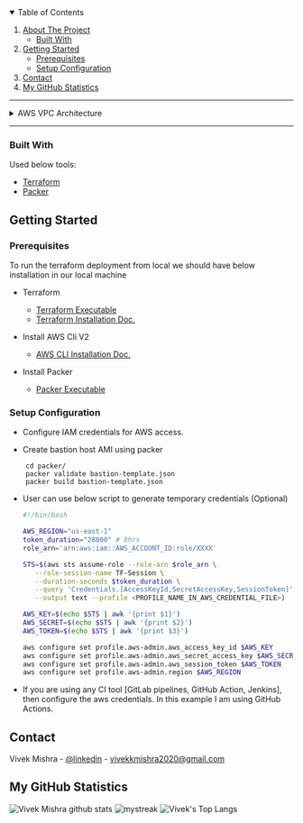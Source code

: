 
<!-- TABLE OF CONTENTS -->
<details open="open">
  <summary>Table of Contents</summary>
  <ol>
    <li>
      <a href="#about-the-project">About The Project</a>
      <ul>
        <li><a href="#built-with">Built With</a></li>
      </ul>
    </li>
    <li>
      <a href="#getting-started">Getting Started</a>
      <ul>
        <li><a href="#prerequisites">Prerequisites</a></li>
        <li><a href="#setup-configuration">Setup Configuration</a></li>
      </ul>
    </li>
    <li><a href="#contact">Contact</a></li>
    <li><a href="#my-github-statistics">My GitHub Statistics</a></li>
  </ol>
</details>


***
 
<!-- ABOUT THE PROJECT -->

<details>
    <summary>AWS VPC Architecture</summary>
    
## About The Project
* [VPC Module Link](/aws-tf-modules/module.vpc)
* [VPC Endpoint Module Link](/aws-tf-modules/module.vpc-endpoints)

![VPC Automation via Terraform Modules][product-screenshot]

This project will provision a VPC with basic components as follows:
* VPC
* Subnets (Private, Public, DB)
* InternetGateway
* NAT Gateway (Highly Available)
* Route Tables
* VPC Endpoints (S3, EC2, ECR, CloudWatch)
* Bastion Host for SSH connection

</details>

***

### Built With

Used below tools:
* [Terraform](https://www.terraform.io/)
* [Packer](https://www.packerio/)



<!-- GETTING STARTED -->
## Getting Started

### Prerequisites
To run the terraform deployment from local we should have below installation in our local machine
* Terraform 
    - [Terraform Executable](https://releases.hashicorp.com/terraform/0.13.5/terraform_0.13.5_linux_amd64.zip)
    - [Terraform Installation Doc.](https://learn.hashicorp.com/tutorials/terraform/install-cli)

* Install AWS Cli V2 
    - [AWS CLI Installation Doc.](https://docs.aws.amazon.com/cli/latest/userguide/install-cliv2.html)

* Install Packer
    - [Packer Executable](https://releases.hashicorp.com/packer/packer_1.7.4)

   

### Setup Configuration

* Configure IAM credentials for AWS access.
  
* Create bastion host AMI using packer
```
    cd packer/
    packer validate bastion-template.json    
    packer build bastion-template.json
```
* User can use below script to generate temporary credentials (Optional)
    ```sh
  #!/bin/bash
  
  AWS_REGION="us-east-1"
  token_duration="28800" # 8hrs
  role_arn='arn:aws:iam::AWS_ACCOUNT_ID:role/XXXX'
  
  STS=$(aws sts assume-role --role-arn $role_arn \
       --role-session-name TF-Session \
       --duration-seconds $token_duration \
       --query 'Credentials.[AccessKeyId,SecretAccessKey,SessionToken]' \
       --output text --profile <PROFILE_NAME_IN_AWS_CREDENTIAL_FILE>)
  
  AWS_KEY=$(echo $STS | awk '{print $1}')
  AWS_SECRET=$(echo $STS | awk '{print $2}')
  AWS_TOKEN=$(echo $STS | awk '{print $3}')
  
  aws configure set profile.aws-admin.aws_access_key_id $AWS_KEY
  aws configure set profile.aws-admin.aws_secret_access_key $AWS_SECRET
  aws configure set profile.aws-admin.aws_session_token $AWS_TOKEN
  aws configure set profile.aws-admin.region $AWS_REGION
  ```
* If you are using any CI tool [GitLab pipelines, GitHub Action, Jenkins], then configure the aws credentials. In this example I am using GitHub Actions. 

  

<!-- CONTACT -->
## Contact

Vivek Mishra - [@linkedin](https://www.linkedin.com/in/vivek-mishra-22aa44bb55cc/) - vivekkmishra2020@gmail.com


<!-- GitHub Stats -->
## My GitHub Statistics

![Vivek Mishra github stats](https://github-readme-stats.vercel.app/api?username=vivek22117&show_icons=true&theme=tokyonight)
<img src="https://github-readme-streak-stats.herokuapp.com/?user=vivek22117&theme=tokyonight" alt="mystreak"/>
![Vivek's Top Langs](https://github-readme-stats.vercel.app/api/top-langs/?username=vivek22117&theme=tokyonight&layout=compact)




<!-- MARKDOWN LINKS & IMAGES -->
[product-screenshot]: AWS-VPC.svg